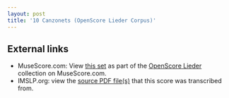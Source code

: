 ```yaml
---
layout: post
title: '10 Canzonets (OpenScore Lieder Corpus)'
---
```


## External links

- MuseScore.com: View [this set] as part of the [OpenScore Lieder] collection on MuseScore.com.
- IMSLP.org: view the [source PDF file(s)][IMSLP] that this score was transcribed from.

[IMSLP]: https://imslp.org/wiki/Special:ReverseLookup/292750
[this set]: https://musescore.com/openscore-lieder-corpus/sets/5105779
[OpenScore Lieder]: https://musescore.com/openscore-lieder-corpus
